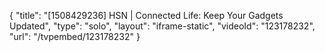 {
    "title": "[1508429236] HSN | Connected Life: Keep Your Gadgets Updated",
    "type": "solo",
    "layout": "iframe-static",
    "videoId": "123178232",
    "url": "\/tvpembed\/123178232"
}